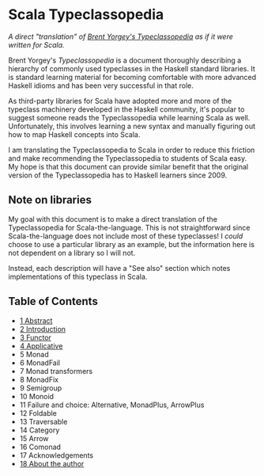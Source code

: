 
# Scala Typeclassopedia

_A direct "translation" of [Brent Yorgey's
_Typeclassopedia_](https://wiki.haskell.org/Typeclassopedia) as if it were
written for Scala._

Brent Yorgey's _Typeclassopedia_ is a document thoroughly describing a
hierarchy of commonly used typeclasses in the Haskell standard libraries. It is
standard learning material for becoming comfortable with more advanced Haskell
idioms and has been very successful in that role.

As third-party libraries for Scala have adopted more and more of the typeclass
machinery developed in the Haskell community, it's popular to suggest someone
reads the Typeclassopedia while learning Scala as well. Unfortunately, this
involves learning a new syntax and manually figuring out how to map Haskell
concepts into Scala.

I am translating the Typeclassopedia to Scala in order to reduce this friction
and make recommending the Typeclassopedia to students of Scala easy. My hope is
that this document can provide similar benefit that the original version of the
Typeclassopedia has to Haskell learners since 2009.

## Note on libraries

My goal with this document is to make a direct translation of the
Typeclassopedia for Scala-the-language. This is not straightforward since
Scala-the-language does not include most of these typeclasses! I _could_ choose
to use a particular library as an example, but the information here is not
dependent on a library so I will not.

Instead, each description will have a "See also" section which notes
implementations of this typeclass in Scala.

## Table of Contents

- [1 Abstract](./contents/1_Abstract.md)
- [2 Introduction](./contents/2_Introduction.md)
- [3 Functor](./contents/3_Functor.md)
- [4 Applicative](./contents/4_Applicative.md)
- 5 Monad
- 6 MonadFail
- 7 Monad transformers
- 8 MonadFix
- 9 Semigroup
- 10 Monoid
- 11 Failure and choice: Alternative, MonadPlus, ArrowPlus
- 12 Foldable
- 13 Traversable
- 14 Category
- 15 Arrow
- 16 Comonad
- 17 Acknowledgements
- [18 About the author](./contents/18_About_the_author.md)
